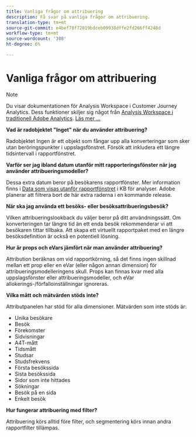 ```yaml
---
title: Vanliga frågor om attribuering
description: Få svar på vanliga frågor om attribuering.
translation-type: tm+mt
source-git-commit: e4bef70f72019bdceb09938dffe2fd266ff4248d
workflow-type: tm+mt
source-wordcount: '308'
ht-degree: 6%

---
```



# Vanliga frågor om attribuering

>[!NOTE]
>
>Du visar dokumentationen för Analysis Workspace i Customer Journey Analytics. Dess funktioner skiljer sig något från [Analysis Workspace i traditionell Adobe Analytics](https://docs.adobe.com/content/help/en/analytics/analyze/analysis-workspace/home.html). [Läs mer …](/help/getting-started/cja-aa.md)

**Vad är radobjektet &quot;Inget&quot; när du använder attribuering?**

Radobjektet Ingen är ett objekt som fångar upp alla konverteringar som sker utan beröringspunkter i uppslagsfönstret. Försök att inkludera ett längre tidsintervall i rapportfönstret.

**Varför ser jag ibland datum utanför mitt rapporteringsfönster när jag använder attribueringsmodeller?**

Dessa extra datum beror på besökarens rapportfönster. Mer information finns i [Data som visas utanför rapportfönstret](https://helpx.adobe.com/analytics/kb/data-appearing-outside-reporting-window.html) i KB för analyser. Adobe planerar att filtrera bort de här extra raderna i en kommande release.

**När ska jag använda ett besöks- eller besöksattribueringsbesök?**

Vilken attribueringslookback du väljer beror på ditt användningssätt. Om konverteringen tar längre tid än ett enda besök rekommenderar vi att besökaren tittar tillbaka. Att skapa ett virtuellt rapportpaket med en längre besöksdefinition är också en potentiell lösning.

**Hur är props och eVars jämfört när man använder attribuering?**

Attribution beräknas om vid rapportkörning, så det finns ingen skillnad mellan ett prop eller en eVar (eller någon annan dimension) för attribueringsmodelleringens skull. Props kan finnas kvar med alla uppslagsfönster eller attribueringsmodeller, och eVar allokerings-/förfalloinställningar ignoreras.

**Vilka mått och mätvärden stöds inte?**

Attributpanelen har stöd för alla dimensioner. Mätvärden som inte stöds är:

* Unika besökare
* Besök
* Förekomster
* Sidvisningar
* A4T-mått
* Tidsmått
* Studsar
* Studsfrekvens
* Första besökssida
* Sista besökssida
* Sidor som inte hittades
* Sökningar
* Besök på en sida
* Enkelt besök

**Hur fungerar attribuering med filter?**

Attribuering körs alltid före filter, och segmentering körs innan andra rapportfilter tillämpas.
